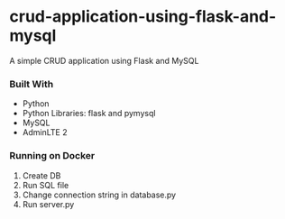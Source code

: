 # crud-application-using-flask-and-mysql
A simple CRUD application using Flask and MySQL

### Built With

* Python
* Python Libraries: flask and pymysql
* MySQL
* AdminLTE 2

### Running on Docker
1. Create DB
2. Run SQL file
3. Change connection string in database.py
4. Run server.py
